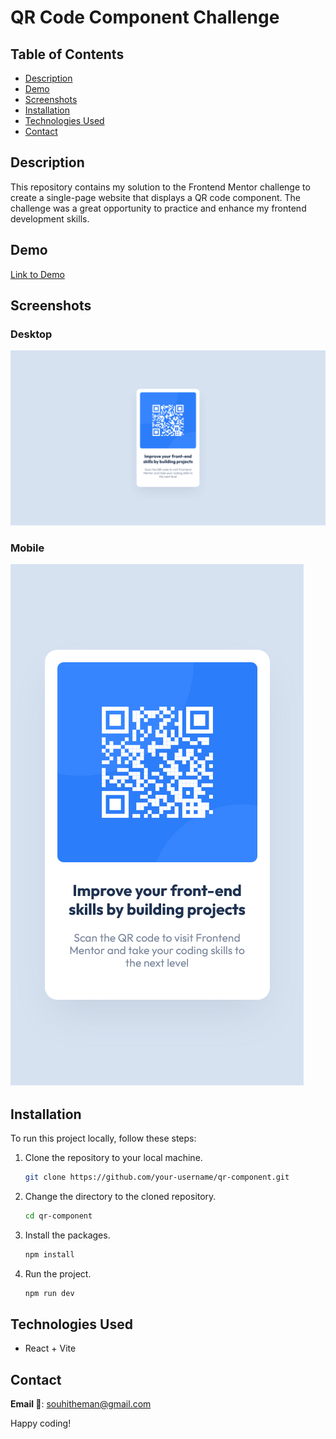 # QR Code Component Challenge

## Table of Contents

- [Description](#description)
- [Demo](#demo)
- [Screenshots](#screenshots)
- [Installation](#installation)
- [Technologies Used](#technologies-used)
- [Contact](#contact)

## Description

This repository contains my solution to the Frontend Mentor challenge to create a single-page website that displays a QR code component. The challenge was a great opportunity to practice and enhance my frontend development skills.

## Demo

[Link to Demo](https://souhil-qr-component.netlify.app)

## Screenshots

### Desktop
![Desktop Preview](preview/desktop.png)

### Mobile
![Mobile Preview](preview/mobile.png)

## Installation

To run this project locally, follow these steps:

1. Clone the repository to your local machine.
   ```bash
   git clone https://github.com/your-username/qr-component.git

2. Change the directory to the cloned repository.
   ```bash
   cd qr-component

3. Install the packages.
   ```bash
   npm install

4. Run the project.
   ```bash
   npm run dev

## Technologies Used

  - React + Vite

## Contact

**Email :e-mail:**: souhitheman@gmail.com


Happy coding!